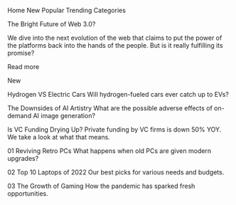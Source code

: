 
Home
New
Popular
Trending
Categories

The Bright Future of Web 3.0?

We dive into the next evolution of the web that claims to put the power of the platforms back into the hands of the people. 
But is it really fulfilling its promise?

Read more

New 

Hydrogen VS Electric Cars
Will hydrogen-fueled cars ever catch up to EVs?

The Downsides of AI Artistry
What are the possible adverse effects of on-demand AI image generation?

Is VC Funding Drying Up?
Private funding by VC firms is down 50% YOY. We take a look at what that means.

01
Reviving Retro PCs
What happens when old PCs are given modern upgrades?

02
Top 10 Laptops of 2022
Our best picks for various needs and budgets.

03
The Growth of Gaming
How the pandemic has sparked fresh opportunities.